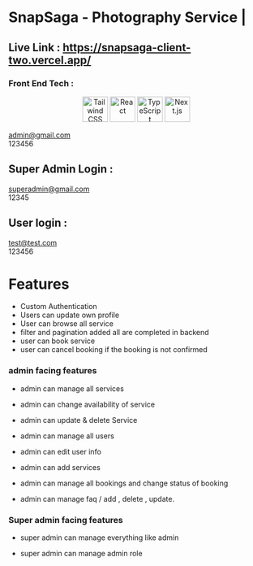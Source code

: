 # SnapSaga - Photography Service |

## Live Link : https://snapsaga-client-two.vercel.app/

### Front End Tech :

<div align="center">
	<img width="50" src="https://user-images.githubusercontent.com/25181517/202896760-337261ed-ee92-4979-84c4-d4b829c7355d.png" alt="Tailwind CSS" title="Tailwind CSS"/>
	<img width="50" src="https://user-images.githubusercontent.com/25181517/183897015-94a058a6-b86e-4e42-a37f-bf92061753e5.png" alt="React" title="React"/>
	<img width="50" src="https://user-images.githubusercontent.com/25181517/183890598-19a0ac2d-e88a-4005-a8df-1ee36782fde1.png" alt="TypeScript" title="TypeScript"/>
	<img width="50" src="https://github.com/marwin1991/profile-technology-icons/assets/136815194/5f8c622c-c217-4649-b0a9-7e0ee24bd704" alt="Next.js" title="Next.js"/>
</div>

admin@gmail.com <br>
123456

## Super Admin Login :

superadmin@gmail.com <br>
12345

## User login :

test@test.com <br>
123456

# Features

- Custom Authentication
- Users can update own profile
- User can browse all service
- filter and pagination added all are completed in backend
- user can book service
- user can cancel booking if the booking is not confirmed

### admin facing features

- admin can manage all services
- admin can change availability of service
- admin can update & delete Service
- admin can manage all users
- admin can edit user info
- admin can add services

- admin can manage all bookings and change status of booking

- admin can manage faq / add , delete , update.

### Super admin facing features

- super admin can manage everything like admin

- super admin can manage admin role
